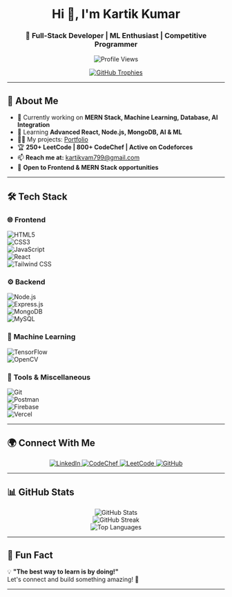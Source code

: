 <h1 align="center">Hi 👋, I'm Kartik Kumar</h1>
<h3 align="center">🚀 Full-Stack Developer | ML Enthusiast | Competitive Programmer</h3>

<p align="center">
  <img src="https://komarev.com/ghpvc/?username=kartik7906&label=Profile%20Views&color=0e75b6&style=flat" alt="Profile Views" />
</p>

<p align="center">
  <a href="https://github.com/ryo-ma/github-profile-trophy">
    <img src="https://github-profile-trophy.vercel.app/?username=kartik7906&theme=algolia&row=1&column=7" alt="GitHub Trophies" />
  </a>
</p>

---

## 🚀 About Me  
- 🔭 Currently working on **MERN Stack, Machine Learning, Database, AI Integration**
- 🌱 Learning **Advanced React, Node.js, MongoDB, AI & ML**
- 👨‍💻 My projects: [Portfolio](https://github.com/Kartik7906)
- 🏆 **250+ LeetCode | 800+ CodeChef | Active on Codeforces**
- 📫 **Reach me at:** kartikvam799@gmail.com
- 🚀 **Open to Frontend & MERN Stack opportunities**

---

## 🛠️ Tech Stack  
### 🌐 **Frontend**  
![HTML5](https://img.shields.io/badge/HTML5-E34F26?style=for-the-badge&logo=html5&logoColor=white)  
![CSS3](https://img.shields.io/badge/CSS3-1572B6?style=for-the-badge&logo=css3&logoColor=white)  
![JavaScript](https://img.shields.io/badge/JavaScript-F7DF1E?style=for-the-badge&logo=javascript&logoColor=black)  
![React](https://img.shields.io/badge/React-20232A?style=for-the-badge&logo=react&logoColor=61DAFB)  
![Tailwind CSS](https://img.shields.io/badge/Tailwind%20CSS-06B6D4?style=for-the-badge&logo=tailwindcss&logoColor=white)  

### ⚙️ **Backend**  
![Node.js](https://img.shields.io/badge/Node.js-43853D?style=for-the-badge&logo=node.js&logoColor=white)  
![Express.js](https://img.shields.io/badge/Express.js-000000?style=for-the-badge&logo=express&logoColor=white)  
![MongoDB](https://img.shields.io/badge/MongoDB-4EA94B?style=for-the-badge&logo=mongodb&logoColor=white)  
![MySQL](https://img.shields.io/badge/MySQL-4479A1?style=for-the-badge&logo=mysql&logoColor=white)  

### 🤖 **Machine Learning**  
![TensorFlow](https://img.shields.io/badge/TensorFlow-FF6F00?style=for-the-badge&logo=tensorflow&logoColor=white)  
![OpenCV](https://img.shields.io/badge/OpenCV-5C3EE8?style=for-the-badge&logo=opencv&logoColor=white)  

### 🔧 **Tools & Miscellaneous**  
![Git](https://img.shields.io/badge/Git-F05032?style=for-the-badge&logo=git&logoColor=white)  
![Postman](https://img.shields.io/badge/Postman-FF6C37?style=for-the-badge&logo=postman&logoColor=white)  
![Firebase](https://img.shields.io/badge/Firebase-FFCA28?style=for-the-badge&logo=firebase&logoColor=black)  
![Vercel](https://img.shields.io/badge/Vercel-000000?style=for-the-badge&logo=vercel&logoColor=white)  

---

## 🌍 Connect With Me  
<p align="center">
  <a href="https://linkedin.com/in/kartik-kumar-7774881b0" target="_blank">
    <img src="https://img.shields.io/badge/LinkedIn-0077B5?style=for-the-badge&logo=linkedin&logoColor=white" alt="LinkedIn" />
  </a>
  <a href="https://www.codechef.com/users/kartikrasanya7" target="_blank">
    <img src="https://img.shields.io/badge/CodeChef-5B4638?style=for-the-badge&logo=codechef&logoColor=white" alt="CodeChef" />
  </a>
  <a href="https://www.leetcode.com/kartikkumar79" target="_blank">
    <img src="https://img.shields.io/badge/LeetCode-FFA116?style=for-the-badge&logo=leetcode&logoColor=black" alt="LeetCode" />
  </a>
  <a href="https://github.com/Kartik7906" target="_blank">
    <img src="https://img.shields.io/badge/GitHub-181717?style=for-the-badge&logo=github&logoColor=white" alt="GitHub" />
  </a>
</p>

---

## 📊 GitHub Stats  
<p align="center">
  <img src="https://github-readme-stats.vercel.app/api?username=kartik7906&show_icons=true&theme=radical" alt="GitHub Stats" />
  <br>
  <img src="https://github-readme-streak-stats.herokuapp.com/?user=kartik7906&theme=radical" alt="GitHub Streak" />
  <br>
  <img src="https://github-readme-stats.vercel.app/api/top-langs/?username=kartik7906&layout=compact&theme=radical" alt="Top Languages" />
</p>

---

## 🎯 Fun Fact  
💡 **"The best way to learn is by doing!"**  
Let's connect and build something amazing! 🚀  

---
